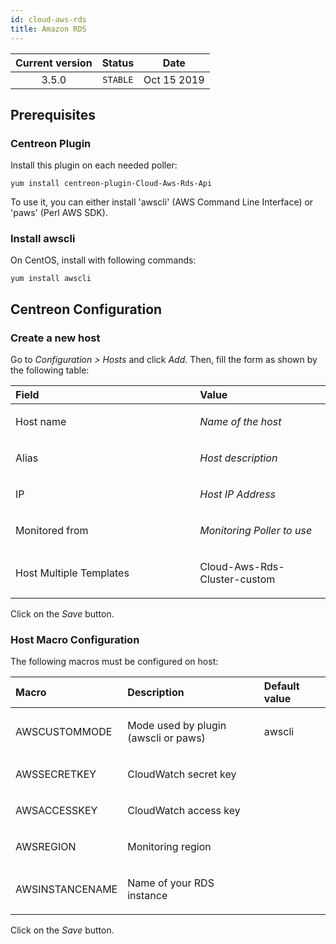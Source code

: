 ```yaml
---
id: cloud-aws-rds
title: Amazon RDS
---
```


| Current version | Status | Date |
| :-: | :-: | :-: |
| 3.5.0 | `STABLE` | Oct 15 2019 |

## Prerequisites
### Centreon Plugin
Install this plugin on each needed poller:

    yum install centreon-plugin-Cloud-Aws-Rds-Api

To use it, you can either install 'awscli' (AWS Command Line Interface) or 'paws' (Perl AWS SDK).

### Install awscli
On CentOS, install with following commands:

    yum install awscli

## Centreon Configuration
### Create a new host
Go to *Configuration &gt; Hosts* and click *Add*. Then, fill the form as
shown by the following table:

<table>
<colgroup>
<col width="58%" />
<col width="41%" />
</colgroup>
<thead>
<tr class="header">
<th align="left">Field</th>
<th align="left">Value</th>
</tr>
</thead>
<tbody>
<tr class="odd">
<td align="left"><p>Host name</p></td>
<td align="left"><p><em>Name of the host</em></p></td>
</tr>
<tr class="even">
<td align="left"><p>Alias</p></td>
<td align="left"><p><em>Host description</em></p></td>
</tr>
<tr class="odd">
<td align="left"><p>IP</p></td>
<td align="left"><p><em>Host IP Address</em></p></td>
</tr>
<tr class="even">
<td align="left"><p>Monitored from</p></td>
<td align="left"><p><em>Monitoring Poller to use</em></p></td>
</tr>
<tr class="odd">
<td align="left"><p>Host Multiple Templates</p></td>
<td align="left"><p>Cloud-Aws-Rds-Cluster-custom</p></td>
</tr>
</tbody>
</table>

Click on the *Save* button.

### Host Macro Configuration
The following macros must be configured on host:

<table>
<colgroup>
<col width="23%" />
<col width="53%" />
<col width="24%" />
</colgroup>
<thead>
<tr class="header">
<th align="left">Macro</th>
<th align="left">Description</th>
<th align="left">Default value</th>
</tr>
</thead>
<tbody>
<tr class="odd">
<td align="left"><p>AWSCUSTOMMODE</p></td>
<td align="left"><p>Mode used by plugin (awscli or paws)</p></td>
<td align="left"><p>awscli</p></td>
</tr>
<tr class="even">
<td align="left"><p>AWSSECRETKEY</p></td>
<td align="left"><p>CloudWatch secret key</p></td>
<td align="left"><p></p></td>
</tr>
<tr class="odd">
<td align="left"><p>AWSACCESSKEY</p></td>
<td align="left"><p>CloudWatch access key</p></td>
<td align="left"><p></p></td>
</tr>
<tr class="even">
<td align="left"><p>AWSREGION</p></td>
<td align="left"><p>Monitoring region</p></td>
<td align="left"><p></p></td>
</tr>
<tr class="odd">
<td align="left"><p>AWSINSTANCENAME</p></td>
<td align="left"><p>Name of your RDS instance</p></td>
<td align="left"><p></p></td>
</tr>
</tbody>
</table>

Click on the *Save* button.

